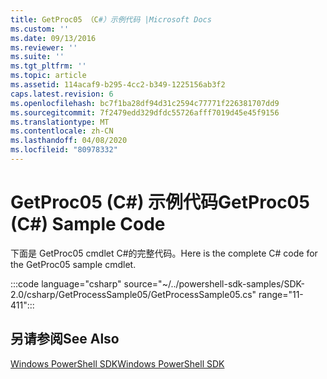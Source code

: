 ```yaml
---
title: GetProc05 （C#）示例代码 |Microsoft Docs
ms.custom: ''
ms.date: 09/13/2016
ms.reviewer: ''
ms.suite: ''
ms.tgt_pltfrm: ''
ms.topic: article
ms.assetid: 114acaf9-b295-4cc2-b349-1225156ab3f2
caps.latest.revision: 6
ms.openlocfilehash: bc7f1ba28df94d31c2594c77771f226381707dd9
ms.sourcegitcommit: 7f2479edd329dfdc55726afff7019d45e45f9156
ms.translationtype: MT
ms.contentlocale: zh-CN
ms.lasthandoff: 04/08/2020
ms.locfileid: "80978332"
---
```

# <a name="getproc05-c-sample-code"></a><span data-ttu-id="24e23-102">GetProc05 (C#) 示例代码</span><span class="sxs-lookup"><span data-stu-id="24e23-102">GetProc05 (C#) Sample Code</span></span>

<span data-ttu-id="24e23-103">下面是 GetProc05 cmdlet C#的完整代码。</span><span class="sxs-lookup"><span data-stu-id="24e23-103">Here is the complete C# code for the GetProc05 sample cmdlet.</span></span>

:::code language="csharp" source="~/../powershell-sdk-samples/SDK-2.0/csharp/GetProcessSample05/GetProcessSample05.cs" range="11-411":::

## <a name="see-also"></a><span data-ttu-id="24e23-104">另请参阅</span><span class="sxs-lookup"><span data-stu-id="24e23-104">See Also</span></span>

[<span data-ttu-id="24e23-105">Windows PowerShell SDK</span><span class="sxs-lookup"><span data-stu-id="24e23-105">Windows PowerShell SDK</span></span>](../windows-powershell-reference.md)
